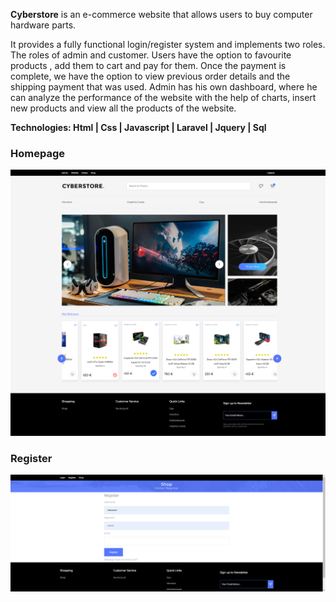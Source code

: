 <b>Cyberstore</b> is an e-commerce website that allows users to buy computer hardware parts.

<p>It provides a fully functional login/register system and implements two roles. The roles of admin and customer. Users have the option to favourite products , add them to cart and pay for them. Once the payment is complete, we have the option to view previous order details and the shipping payment that was used. Admin has his own dashboard, where he can analyze the performance of the website with the help of charts, insert new products and view all the products of the website.

<b>Technologies:<b/>
    Html | Css | Javascript | Laravel | Jquery | Sql

    
<h3>Homepage</h3>

![My Image](!screenshots/home.png)

<h3>Register</h3>

![My Image](!screenshots/register.png)
